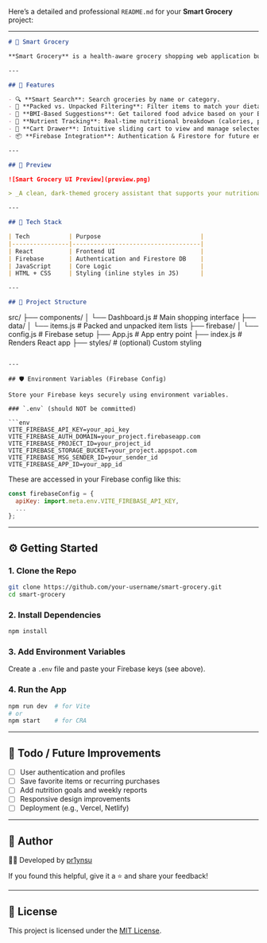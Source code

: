 Here’s a detailed and professional `README.md` for your **Smart Grocery** project:

---

```markdown
# 🛒 Smart Grocery

**Smart Grocery** is a health-aware grocery shopping web application built with React and Firebase. It provides users with personalized food suggestions based on their Body Mass Index (BMI), helps them track nutritional intake, and offers a seamless shopping experience with real-time cart management.

---

## 🚀 Features

- 🔍 **Smart Search**: Search groceries by name or category.
- 🎒 **Packed vs. Unpacked Filtering**: Filter items to match your dietary preferences.
- 🧠 **BMI-Based Suggestions**: Get tailored food advice based on your BMI (underweight, normal, overweight).
- 🥗 **Nutrient Tracking**: Real-time nutritional breakdown (calories, protein, carbs, fats) of selected items.
- 🛒 **Cart Drawer**: Intuitive sliding cart to view and manage selected items.
- 📦 **Firebase Integration**: Authentication & Firestore for future enhancements like user history and personalized dashboards.

---

## 📸 Preview

![Smart Grocery UI Preview](preview.png)

> _A clean, dark-themed grocery assistant that supports your nutritional goals._

---

## 🧪 Tech Stack

| Tech           | Purpose                            |
|----------------|------------------------------------|
| React          | Frontend UI                        |
| Firebase       | Authentication and Firestore DB    |
| JavaScript     | Core Logic                         |
| HTML + CSS     | Styling (inline styles in JS)      |

---

## 📂 Project Structure

```

src/
├── components/
│   └── Dashboard.js       # Main shopping interface
├── data/
│   └── items.js           # Packed and unpacked item lists
├── firebase/
│   └── config.js          # Firebase setup
├── App.js                 # App entry point
├── index.js               # Renders React app
├── styles/                # (optional) Custom styling

````

---

## 🛡️ Environment Variables (Firebase Config)

Store your Firebase keys securely using environment variables.

### `.env` (should NOT be committed)

```env
VITE_FIREBASE_API_KEY=your_api_key
VITE_FIREBASE_AUTH_DOMAIN=your_project.firebaseapp.com
VITE_FIREBASE_PROJECT_ID=your_project_id
VITE_FIREBASE_STORAGE_BUCKET=your_project.appspot.com
VITE_FIREBASE_MSG_SENDER_ID=your_sender_id
VITE_FIREBASE_APP_ID=your_app_id
````

These are accessed in your Firebase config like this:

```js
const firebaseConfig = {
  apiKey: import.meta.env.VITE_FIREBASE_API_KEY,
  ...
};
```

---

## ⚙️ Getting Started

### 1. Clone the Repo

```bash
git clone https://github.com/your-username/smart-grocery.git
cd smart-grocery
```

### 2. Install Dependencies

```bash
npm install
```

### 3. Add Environment Variables

Create a `.env` file and paste your Firebase keys (see above).

### 4. Run the App

```bash
npm run dev  # for Vite
# or
npm start    # for CRA
```

---

## 📌 Todo / Future Improvements

* [ ] User authentication and profiles
* [ ] Save favorite items or recurring purchases
* [ ] Add nutrition goals and weekly reports
* [ ] Responsive design improvements
* [ ] Deployment (e.g., Vercel, Netlify)

---

## 🧠 Author

👨‍💻 Developed by [pr1ynsu](https://github.com/pr1ynsu)

If you found this helpful, give it a ⭐ and share your feedback!

---

## 📄 License

This project is licensed under the [MIT License](LICENSE).

